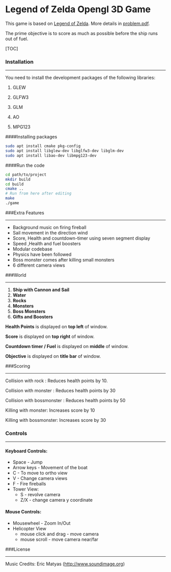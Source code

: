 Legend of Zelda Opengl 3D Game
=========================
This game is based on [Legend of Zelda]( https://www.youtube.com/watch?v=-F6mewS47Fg#t=10m15s).  More details in [problem.pdf](Assignment-1.pdf). 

The prime objective is to score as much as possible before the ship runs out of fuel.

[TOC]

### Installation
--------

You need to install the development packages of the following libraries:

1. GLEW

2. GLFW3

3. GLM

4. AO

5. MPG123

####Installing packages

```bash
sudo apt install cmake pkg-config
sudo apt install libglew-dev libglfw3-dev libglm-dev
sudo apt install libao-dev libmpg123-dev
```

####Run the code

```bash
cd path/to/project
mkdir build
cd build
cmake ..
# Run from here after editing
make
./game
```

###Extra Features

------

- Background music on firing fireball
- Sail movement in the direction wind 
- Score, Health and countdown-timer using seven segment display
- Speed ,Health and fuel boosters 
- Modular codebase
- Physics have been followed
- Boss monster comes after killing small monsters
- 6 different camera views

###World

-----

1. **Ship with Cannon and Sail**
2. **Water** 
3. **Rocks**
4. **Monsters**
5. **Boss Monsters**
6. **Gifts and Boosters** 

**Health Points** is displayed on **top left** of window.

**Score** is displayed on **top right** of  window.

**Countdown timer / Fuel** is displayed on **middle** of window.

**Objective** is displayed on **title bar** of window.

###Scoring

------

Collision with rock : Reduces health points by 10.

Collision with monster : Reduces health points by 30

Collision with bossmonster : Reduces health points by 50

Killing with monster:  Increases score by 10

Killing with bossmonster:  Increases score by 30

### Controls

------

#### Keyboard Controls:

- Space - Jump
- Arrow keys - Movement of the boat
- C - To move to ortho view
- V - Change camera views
- F - Fire fireballs
- Tower View:
  - S - revolve camera
  - Z/X - change camera y coordinate

#### Mouse Controls:

- Mousewheel - Zoom In/Out
- Helicopter View
  - mouse click and drag - move camera
  - mouse scroll - move camera near/far

###License

-----

Music Credits: Eric Matyas (http://www.soundimage.org)